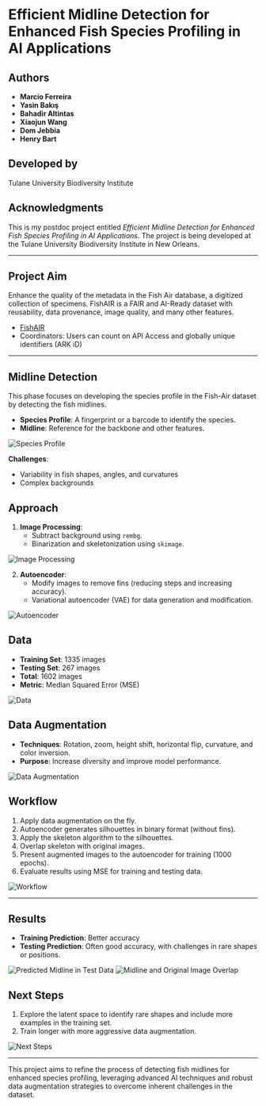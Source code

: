 # Efficient Midline Detection for Enhanced Fish Species Profiling in AI Applications

## Authors
- **Marcio Ferreira**
- **Yasin Bakış**
- **Bahadir Altintas**
- **Xiaojun Wang**
- **Dom Jebbia**
- **Henry Bart**

## Developed by
Tulane University Biodiversity Institute

## Acknowledgments
This is my postdoc project entitled *Efficient Midline Detection for Enhanced Fish Species Profiling in AI Applications*. The project is being developed at the Tulane University Biodiversity Institute in New Orleans.

---

## Project Aim
Enhance the quality of the metadata in the Fish Air database, a digitized collection of specimens. FishAIR is a FAIR and AI-Ready dataset with reusability, data provenance, image quality, and many other features.

- [FishAIR](https://fishair.org)
- Coordinators: Users can count on API Access and globally unique identifiers (ARK iD)

---

## Midline Detection
This phase focuses on developing the species profile in the Fish-Air dataset by detecting the fish midlines.

- **Species Profile**: A fingerprint or a barcode to identify the species.
- **Midline**: Reference for the backbone and other features.

![Species Profile](images/species_profile.png)

**Challenges**:
- Variability in fish shapes, angles, and curvatures
- Complex backgrounds

## Approach
1. **Image Processing**:
   - Subtract background using `rembg`.
   - Binarization and skeletonization using `skimage`.

![Image Processing](images/image_processing.png)

2. **Autoencoder**:
   - Modify images to remove fins (reducing steps and increasing accuracy).
   - Variational autoencoder (VAE) for data generation and modification.

![Autoencoder](images/autoencoder.png)

## Data
- **Training Set**: 1335 images
- **Testing Set**: 267 images
- **Total**: 1602 images
- **Metric**: Median Squared Error (MSE)

![Data](images/data.png)

## Data Augmentation
- **Techniques**: Rotation, zoom, height shift, horizontal flip, curvature, and color inversion.
- **Purpose**: Increase diversity and improve model performance.

![Data Augmentation](images/data_augmentation.png)

## Workflow
1. Apply data augmentation on the fly.
2. Autoencoder generates silhouettes in binary format (without fins).
3. Apply the skeleton algorithm to the silhouettes.
4. Overlap skeleton with original images.
5. Present augmented images to the autoencoder for training (1000 epochs).
6. Evaluate results using MSE for training and testing data.

![Workflow](images/workflow.png)

---

## Results
- **Training Prediction**: Better accuracy
- **Testing Prediction**: Often good accuracy, with challenges in rare shapes or positions.

![Predicted Midline in Test Data](images/predicted_midline_test_data.png)
![Midline and Original Image Overlap](images/midline_original_overlap.png)

## Next Steps
1. Explore the latent space to identify rare shapes and include more examples in the training set.
2. Train longer with more aggressive data augmentation.

![Next Steps](images/next_steps.png)

---

This project aims to refine the process of detecting fish midlines for enhanced species profiling, leveraging advanced AI techniques and robust data augmentation strategies to overcome inherent challenges in the dataset.
